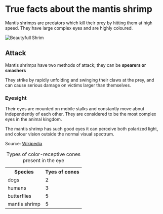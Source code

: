 <!DOCTYPE html>
<html>
<head>
</head>
<body>

  <h1>True facts about the mantis shrimp</h1>
  <p>Mantis shrimps are predators which kill their prey by hitting them at high speed. They have large complex eyes and are highly coloured. </p>
  <img src="http://i.imgur.com/tPT0bDo.jpg" alt="Beautyfull Shrim">
  <h2>Attack</h2>
  <p>Mantis shrimps have two methods of attack; they can be <strong>spearers or smashers</strong></p>
  <p>They strike by rapidly unfolding and swinging their claws at the prey, and can cause serious damage on victims larger than themselves. </p>
  <h3>Eyesight</h3>
  <p>Their eyes are mounted on mobile stalks and constantly move about independently of each other. They are considered to be the most complex eyes in the animal kingdom.</p>
  <p>The mantis shrimp has such good eyes it can perceive both polarized light, and colour vision outside the normal visual spectrum.</p>
<p> Source: <a href="https://simple.wikipedia.org/wiki/Mantis_shrimp">Wikipedia</a></p>
<table>
<caption>Types of color-receptive cones present in the eye</caption>
<tr>
<th>Species</th>
<th>Tyes of cones</th></tr>
<tr>
<td>dogs</td>
<td>2</td>
</tr>
<tr>
<td>humans</td>
<td>3</td>
</tr>
<tr>
<td>butterflies</td>
<td>5</td>
</tr>
<tr>
<td>mantis shrimp</td>
<td>5</td>
</tr>

</body>
</html>
